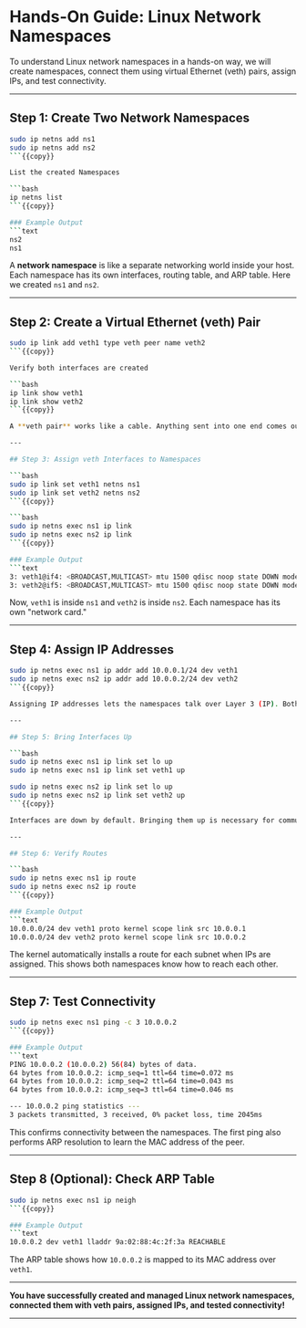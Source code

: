 # Hands-On Guide: Linux Network Namespaces

To understand Linux network namespaces in a hands-on way, we will create namespaces, connect them using virtual Ethernet (veth) pairs, assign IPs, and test connectivity.

---

## Step 1: Create Two Network Namespaces

```bash
sudo ip netns add ns1
sudo ip netns add ns2
```{{copy}}

List the created Namespaces

```bash
ip netns list
```{{copy}}

### Example Output
```text
ns2
ns1
```

A **network namespace** is like a separate networking world inside your host. Each namespace has its own interfaces, routing table, and ARP table. Here we created `ns1` and `ns2`.

---

## Step 2: Create a Virtual Ethernet (veth) Pair

```bash
sudo ip link add veth1 type veth peer name veth2
```{{copy}}

Verify both interfaces are created

```bash
ip link show veth1
ip link show veth2
```{{copy}}

A **veth pair** works like a cable. Anything sent into one end comes out of the other. We will attach each end to a different namespace.

---

## Step 3: Assign veth Interfaces to Namespaces

```bash
sudo ip link set veth1 netns ns1
sudo ip link set veth2 netns ns2
```{{copy}}

```bash
sudo ip netns exec ns1 ip link
sudo ip netns exec ns2 ip link
```{{copy}}

### Example Output
```text
3: veth1@if4: <BROADCAST,MULTICAST> mtu 1500 qdisc noop state DOWN mode DEFAULT group default
3: veth2@if5: <BROADCAST,MULTICAST> mtu 1500 qdisc noop state DOWN mode DEFAULT group default
```

Now, `veth1` is inside `ns1` and `veth2` is inside `ns2`. Each namespace has its own "network card."

---

## Step 4: Assign IP Addresses

```bash
sudo ip netns exec ns1 ip addr add 10.0.0.1/24 dev veth1
sudo ip netns exec ns2 ip addr add 10.0.0.2/24 dev veth2
```{{copy}}

Assigning IP addresses lets the namespaces talk over Layer 3 (IP). Both are placed in the same subnet `10.0.0.0/24`.

---

## Step 5: Bring Interfaces Up

```bash
sudo ip netns exec ns1 ip link set lo up
sudo ip netns exec ns1 ip link set veth1 up

sudo ip netns exec ns2 ip link set lo up
sudo ip netns exec ns2 ip link set veth2 up
```{{copy}}

Interfaces are down by default. Bringing them up is necessary for communication. Loopback (`lo`) is also enabled because many tools expect it.

---

## Step 6: Verify Routes

```bash
sudo ip netns exec ns1 ip route
sudo ip netns exec ns2 ip route
```{{copy}}

### Example Output
```text
10.0.0.0/24 dev veth1 proto kernel scope link src 10.0.0.1
10.0.0.0/24 dev veth2 proto kernel scope link src 10.0.0.2
```

The kernel automatically installs a route for each subnet when IPs are assigned. This shows both namespaces know how to reach each other.

---

## Step 7: Test Connectivity

```bash
sudo ip netns exec ns1 ping -c 3 10.0.0.2
```{{copy}}

### Example Output
```text
PING 10.0.0.2 (10.0.0.2) 56(84) bytes of data.
64 bytes from 10.0.0.2: icmp_seq=1 ttl=64 time=0.072 ms
64 bytes from 10.0.0.2: icmp_seq=2 ttl=64 time=0.043 ms
64 bytes from 10.0.0.2: icmp_seq=3 ttl=64 time=0.046 ms

--- 10.0.0.2 ping statistics ---
3 packets transmitted, 3 received, 0% packet loss, time 2045ms
```

This confirms connectivity between the namespaces. The first ping also performs ARP resolution to learn the MAC address of the peer.

---

## Step 8 (Optional): Check ARP Table

```bash
sudo ip netns exec ns1 ip neigh
```{{copy}}

### Example Output
```text
10.0.0.2 dev veth1 lladdr 9a:02:88:4c:2f:3a REACHABLE
```

The ARP table shows how `10.0.0.2` is mapped to its MAC address over `veth1`.

---

**You have successfully created and managed Linux network namespaces, connected them with veth pairs, assigned IPs, and tested connectivity!**

---
